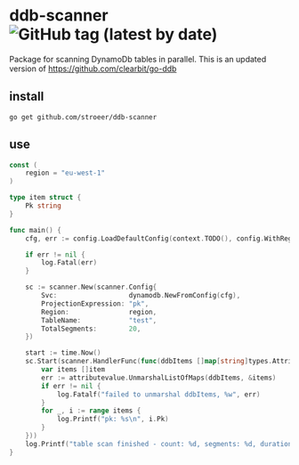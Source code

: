 # ddb-scanner ![GitHub tag (latest by date)](https://img.shields.io/github/v/tag/stroeer/ddb-scanner?color=%23f653a6&label=Release&style=flat-square)

Package for scanning DynamoDb tables in parallel. This is an updated version of https://github.com/clearbit/go-ddb

## install

```shell
go get github.com/stroeer/ddb-scanner
```

## use

```go
const (
	region = "eu-west-1"
)

type item struct {
	Pk string
}

func main() {
	cfg, err := config.LoadDefaultConfig(context.TODO(), config.WithRegion(region))

	if err != nil {
		log.Fatal(err)
	}

	sc := scanner.New(scanner.Config{
		Svc:                  dynamodb.NewFromConfig(cfg),
		ProjectionExpression: "pk",
		Region:               region,
		TableName:            "test",
		TotalSegments:        20,
	})

	start := time.Now()
	sc.Start(scanner.HandlerFunc(func(ddbItems []map[string]types.AttributeValue) {
		var items []item
		err := attributevalue.UnmarshalListOfMaps(ddbItems, &items)
		if err != nil {
			log.Fatalf("failed to unmarshal ddbItems, %w", err)
		}
		for _, i := range items {
			log.Printf("pk: %s\n", i.Pk)
		}
	}))
	log.Printf("table scan finished - count: %d, segments: %d, duration: %s\n", sc.CompletedItems.Value(), sc.CompletedSegments.Value(), time.Since(start))
}

```

